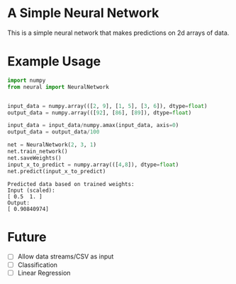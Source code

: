 # A Simple Neural Network
This is a simple neural network that makes predictions on 2d arrays of data.

# Example Usage
```python
import numpy
from neural import NeuralNetwork


input_data = numpy.array(([2, 9], [1, 5], [3, 6]), dtype=float)
output_data = numpy.array(([92], [86], [89]), dtype=float)

input_data = input_data/numpy.amax(input_data, axis=0)
output_data = output_data/100

net = NeuralNetwork(2, 3, 1)
net.train_network()
net.saveWeights()
input_x_to_predict = numpy.array(([4,8]), dtype=float)
net.predict(input_x_to_predict)
```
```
Predicted data based on trained weights:
Input (scaled):
[ 0.5  1. ]
Output:
[ 0.90840974]
```


# Future
- [ ] Allow data streams/CSV as input
- [ ] Classification
- [ ] Linear Regression
